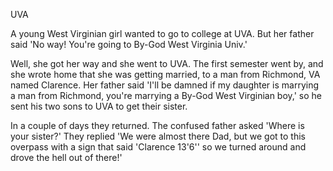 UVA

A young West Virginian girl wanted to go to college at UVA. But her father said 'No way! You're going to By-God West Virginia Univ.' 

Well, she got her way and she went to UVA. The first semester went by, and she wrote home that she was getting married, to a man from Richmond, VA named Clarence. Her father said 'I'll be damned if my daughter is marrying a man from Richmond, you're marrying a By-God West Virginian boy,' so he sent his two sons to UVA to get their sister. 

In a couple of days they returned. The confused father asked 'Where is your sister?' 
They replied 'We were almost there Dad, but we got to this overpass with a sign that said 'Clarence 13'6'' so we turned around and drove the hell out of there!'

